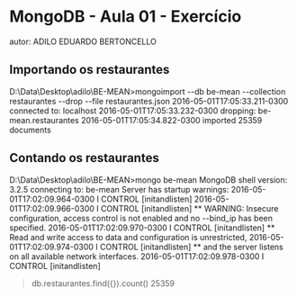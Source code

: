 # MongoDB - Aula 01 - Exercício
autor: ADILO EDUARDO BERTONCELLO

## Importando os restaurantes

D:\Data\Desktop\adilo\BE-MEAN>mongoimport --db be-mean --collection restaurantes --drop --file restaurantes.json
2016-05-01T17:05:33.211-0300    connected to: localhost
2016-05-01T17:05:33.232-0300    dropping: be-mean.restaurantes
2016-05-01T17:05:34.822-0300    imported 25359 documents


## Contando os restaurantes

D:\Data\Desktop\adilo\BE-MEAN>mongo be-mean
MongoDB shell version: 3.2.5
connecting to: be-mean
Server has startup warnings:
2016-05-01T17:02:09.964-0300 I CONTROL  [initandlisten]
2016-05-01T17:02:09.966-0300 I CONTROL  [initandlisten] ** WARNING: Insecure configuration, access control is not enabled and no --bind_ip has been specified.
2016-05-01T17:02:09.970-0300 I CONTROL  [initandlisten] **          Read and write access to data and configuration is unrestricted,
2016-05-01T17:02:09.974-0300 I CONTROL  [initandlisten] **          and the server listens on all available network interfaces.
2016-05-01T17:02:09.978-0300 I CONTROL  [initandlisten]
> db.restaurantes.find({}).count()
25359